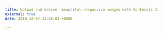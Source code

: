 ```yaml
---
title: Upload and deliver beautiful responsive images with Contensis 11.3
external: true
date: 2018-12-07 12:28:01 +0000

---
```

